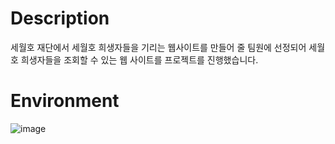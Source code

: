 Description
=============
세월호 재단에서 세월호 희생자들을 기리는 웹사이트를 만들어 줄 팀원에 선정되어 세월호 희생자들을 조회할 수 있는 웹 사이트를 프로젝트를 진행했습니다.

Environment
=============
![image](https://user-images.githubusercontent.com/83891837/145698100-6d47a3b1-cede-435a-a200-33a97f48fa2d.png)
